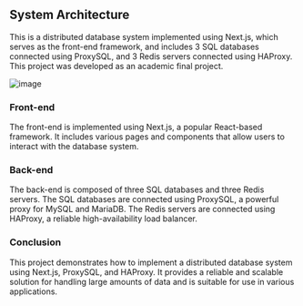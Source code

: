 ## System Architecture

This is a distributed database system implemented using Next.js, which serves as the front-end framework, and includes 3 SQL databases connected using ProxySQL, and 3 Redis servers connected using HAProxy. This project was developed as an academic final project.

![image](https://user-images.githubusercontent.com/59334824/206860118-67fe01c3-9563-4639-b523-6f384f4c28f5.png)

### Front-end
The front-end is implemented using Next.js, a popular React-based framework. It includes various pages and components that allow users to interact with the database system.

### Back-end
The back-end is composed of three SQL databases and three Redis servers. The SQL databases are connected using ProxySQL, a powerful proxy for MySQL and MariaDB. The Redis servers are connected using HAProxy, a reliable high-availability load balancer.

### Conclusion
This project demonstrates how to implement a distributed database system using Next.js, ProxySQL, and HAProxy. It provides a reliable and scalable solution for handling large amounts of data and is suitable for use in various applications.
